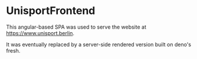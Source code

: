 # UnisportFrontend

This angular-based SPA was used to serve the website at https://www.unisport.berlin.

It was eventually replaced by a server-side rendered version built on deno's fresh.
